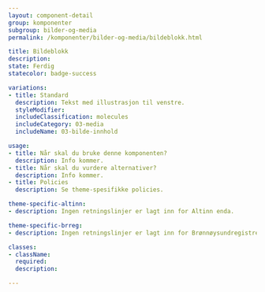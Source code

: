 ```yaml
---
layout: component-detail
group: komponenter
subgroup: bilder-og-media
permalink: /komponenter/bilder-og-media/bildeblokk.html

title: Bildeblokk
description:
state: Ferdig
statecolor: badge-success

variations:
- title: Standard
  description: Tekst med illustrasjon til venstre.
  styleModifier:
  includeClassification: molecules
  includeCategory: 03-media
  includeName: 03-bilde-innhold

usage:
- title: Når skal du bruke denne komponenten?
  description: Info kommer.
- title: Når skal du vurdere alternativer?
  description: Info kommer.
- title: Policies
  description: Se theme-spesifikke policies.

theme-specific-altinn:
- description: Ingen retningslinjer er lagt inn for Altinn enda.

theme-specific-brreg:
- description: Ingen retningslinjer er lagt inn for Brønnøysundregistrene enda.

classes:
- className:
  required:
  description:

---
```

